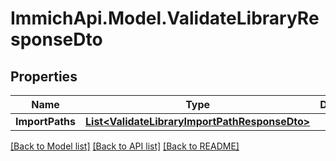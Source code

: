 # ImmichApi.Model.ValidateLibraryResponseDto

## Properties

Name | Type | Description | Notes
------------ | ------------- | ------------- | -------------
**ImportPaths** | [**List&lt;ValidateLibraryImportPathResponseDto&gt;**](ValidateLibraryImportPathResponseDto.md) |  | [optional] 

[[Back to Model list]](../README.md#documentation-for-models) [[Back to API list]](../README.md#documentation-for-api-endpoints) [[Back to README]](../README.md)

